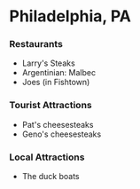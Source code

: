 # Philadelphia, PA

### Restaurants
- Larry's Steaks
- Argentinian: Malbec
- Joes (in Fishtown)

### Tourist Attractions
- Pat's cheesesteaks
- Geno's cheesesteaks

### Local Attractions
- The duck boats
